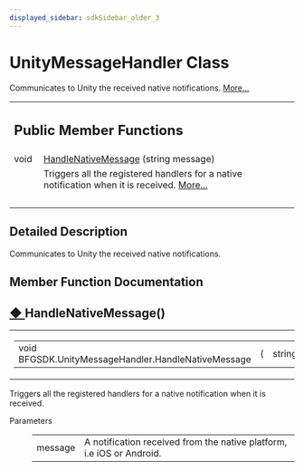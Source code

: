 ```yaml
---
displayed_sidebar: sdkSidebar_older_3
---
```

# UnityMessageHandler Class 

<div class="contents">Communicates to Unity the received native notifications.    <a href="class_b_f_g_s_d_k_1_1_unity_message_handler.html#details">More...</a><table class="memberdecls"><tr class="heading"><td colspan="2"><h2 class="groupheader"><a id="pub-methods" name="pub-methods"></a> Public Member Functions</h2></td></tr><tr class="memitem:a3805c53691460a0cf0a5512551c1937a"><td class="memItemLeft" align="right" valign="top">void&#160;</td><td class="memItemRight" valign="bottom"><a class="el" href="class_b_f_g_s_d_k_1_1_unity_message_handler.html#a3805c53691460a0cf0a5512551c1937a">HandleNativeMessage</a> (string message)</td></tr><tr class="memdesc:a3805c53691460a0cf0a5512551c1937a"><td class="mdescLeft">&#160;</td><td class="mdescRight">Triggers all the registered handlers for a native notification when it is received.  <a href="class_b_f_g_s_d_k_1_1_unity_message_handler.html#a3805c53691460a0cf0a5512551c1937a">More...</a><br /></td></tr><tr class="separator:a3805c53691460a0cf0a5512551c1937a"><td class="memSeparator" colspan="2">&#160;</td></tr></table><a name="details" id="details"></a><h2 class="groupheader">Detailed Description</h2><div class="textblock">Communicates to Unity the received native notifications. </div><h2 class="groupheader">Member Function Documentation</h2><a id="a3805c53691460a0cf0a5512551c1937a" name="a3805c53691460a0cf0a5512551c1937a"></a><h2 class="memtitle"><span class="permalink"><a href="#a3805c53691460a0cf0a5512551c1937a">&#9670;&nbsp;</a></span>HandleNativeMessage()</h2><div class="memitem"><div class="memproto"><table class="mlabels"><tr><td class="mlabels-left"><table class="memname"><tr><td class="memname">void BFGSDK.UnityMessageHandler.HandleNativeMessage </td><td>(</td><td class="paramtype">string&#160;</td><td class="paramname"><em>message</em></td><td>)</td><td></td></tr></table></td><td class="mlabels-right"><span class="mlabels"><span class="mlabel">inline</span></span></td></tr></table></div><div class="memdoc">Triggers all the registered handlers for a native notification when it is received. <dl class="params"><dt>Parameters</dt><dd><table class="params"><tr><td class="paramname">message</td><td>A notification received from the native platform, i.e iOS or Android.</td></tr></table></dd></dl></div></div></div> 
